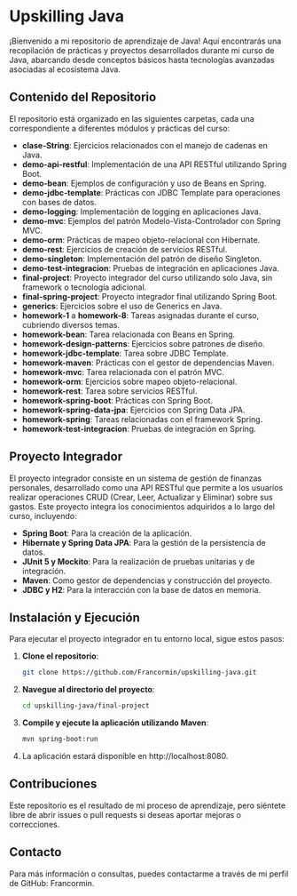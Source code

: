 # Upskilling Java

¡Bienvenido a mi repositorio de aprendizaje de Java! Aquí encontrarás una recopilación de prácticas y proyectos desarrollados durante mi curso de Java, abarcando desde conceptos básicos hasta tecnologías avanzadas asociadas al ecosistema Java.

## Contenido del Repositorio

El repositorio está organizado en las siguientes carpetas, cada una correspondiente a diferentes módulos y prácticas del curso:

- **clase-String**: Ejercicios relacionados con el manejo de cadenas en Java.
- **demo-api-restful**: Implementación de una API RESTful utilizando Spring Boot.
- **demo-bean**: Ejemplos de configuración y uso de Beans en Spring.
- **demo-jdbc-template**: Prácticas con JDBC Template para operaciones con bases de datos.
- **demo-logging**: Implementación de logging en aplicaciones Java.
- **demo-mvc**: Ejemplos del patrón Modelo-Vista-Controlador con Spring MVC.
- **demo-orm**: Prácticas de mapeo objeto-relacional con Hibernate.
- **demo-rest**: Ejercicios de creación de servicios RESTful.
- **demo-singleton**: Implementación del patrón de diseño Singleton.
- **demo-test-integracion**: Pruebas de integración en aplicaciones Java.
- **final-project**: Proyecto integrador del curso utilizando solo Java, sin framework o tecnología adicional.
- **final-spring-project**: Proyecto integrador final utilizando Spring Boot.
- **generics**: Ejercicios sobre el uso de Generics en Java.
- **homework-1** a **homework-8**: Tareas asignadas durante el curso, cubriendo diversos temas.
- **homework-bean**: Tarea relacionada con Beans en Spring.
- **homework-design-patterns**: Ejercicios sobre patrones de diseño.
- **homework-jdbc-template**: Tarea sobre JDBC Template.
- **homework-maven**: Prácticas con el gestor de dependencias Maven.
- **homework-mvc**: Tarea relacionada con el patrón MVC.
- **homework-orm**: Ejercicios sobre mapeo objeto-relacional.
- **homework-rest**: Tarea sobre servicios RESTful.
- **homework-spring-boot**: Prácticas con Spring Boot.
- **homework-spring-data-jpa**: Ejercicios con Spring Data JPA.
- **homework-spring**: Tareas relacionadas con el framework Spring.
- **homework-test-integracion**: Pruebas de integración en Spring.

## Proyecto Integrador

El proyecto integrador consiste en un sistema de gestión de finanzas personales, desarrollado como una API RESTful que permite a los usuarios realizar operaciones CRUD (Crear, Leer, Actualizar y Eliminar) sobre sus gastos. Este proyecto integra los conocimientos adquiridos a lo largo del curso, incluyendo:

- **Spring Boot**: Para la creación de la aplicación.
- **Hibernate y Spring Data JPA**: Para la gestión de la persistencia de datos.
- **JUnit 5 y Mockito**: Para la realización de pruebas unitarias y de integración.
- **Maven**: Como gestor de dependencias y construcción del proyecto.
- **JDBC y H2**: Para la interacción con la base de datos en memoria.

## Instalación y Ejecución

Para ejecutar el proyecto integrador en tu entorno local, sigue estos pasos:

1. **Clone el repositorio**:
   ```bash
   git clone https://github.com/Francormin/upskilling-java.git
2. **Navegue al directorio del proyecto**:
   ```bash
   cd upskilling-java/final-project
3. **Compile y ejecute la aplicación utilizando Maven**:
   ```bash
   mvn spring-boot:run
4. La aplicación estará disponible en http://localhost:8080.

## Contribuciones

Este repositorio es el resultado de mi proceso de aprendizaje, pero siéntete libre de abrir issues o pull requests si deseas aportar mejoras o correcciones.

## Contacto

Para más información o consultas, puedes contactarme a través de mi perfil de GitHub: Francormin.
